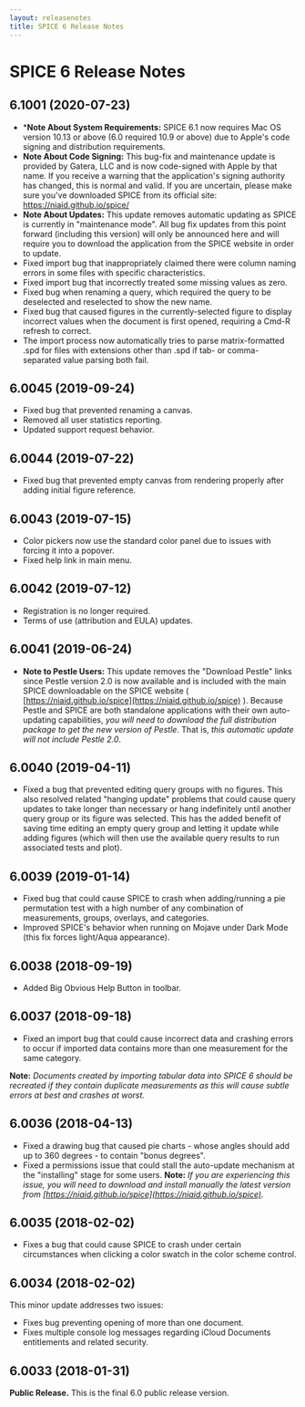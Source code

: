 ```yaml
---
layout: releasenotes
title: SPICE 6 Release Notes
---
```


# SPICE 6 Release Notes

## 6.1001 (2020-07-23)
* ***Note About System Requirements:** SPICE 6.1 now requires Mac OS version 10.13 or above (6.0 required 10.9 or above) due to Apple's code signing and distribution requirements.
* **Note About Code Signing:** This bug-fix and maintenance update is provided by Gatera, LLC and is now code-signed with Apple by that name. If you receive a warning that the application's signing authority has changed, this is normal and valid. If you are uncertain, please make sure you've downloaded SPICE from its official site: https://niaid.github.io/spice/
* **Note About Updates:** This update removes automatic updating as SPICE is currently in "maintenance mode". All bug fix updates from this point forward (including this version) will only be announced here and will require you to download the application from the SPICE website in order to update.
* Fixed import bug that inappropriately claimed there were column naming errors in some files with specific characteristics.
* Fixed import bug that incorrectly treated some missing values as zero.
* Fixed bug when renaming a query, which required the query to be deselected and reselected to show the new name.
* Fixed bug that caused figures in the currently-selected figure to display incorrect values when the document is first opened, requiring a Cmd-R refresh to correct.
* The import process now automatically tries to parse matrix-formatted .spd for files with extensions other than .spd if tab- or comma-separated value parsing both fail.

## 6.0045 (2019-09-24)
* Fixed bug that prevented renaming a canvas.
* Removed all user statistics reporting.
* Updated support request behavior.

## 6.0044 (2019-07-22)

* Fixed bug that prevented empty canvas from rendering properly after adding initial figure reference.

## 6.0043 (2019-07-15)

* Color pickers now use the standard color panel due to issues with forcing it into a popover.
* Fixed help link in main menu.

## 6.0042 (2019-07-12)

* Registration is no longer required.
* Terms of use (attribution and EULA) updates.

## 6.0041 (2019-06-24)

* **Note to Pestle Users:** This update removes the "Download Pestle" links since Pestle version 2.0 is now available and is included with the main SPICE downloadable on the SPICE website ( [https://niaid.github.io/spice](https://niaid.github.io/spice) ). Because Pestle and SPICE are both standalone applications with their own auto-updating capabilities, *you will need to download the full distribution package to get the new version of Pestle*. That is, *this automatic update will not include Pestle 2.0*.

## 6.0040 (2019-04-11)

* Fixed a bug that prevented editing query groups with no figures. This also resolved related "hanging update" problems that could cause query updates to take longer than necessary or hang indefinitely until another query group or its figure was selected. This has the added benefit of saving time editing an empty query group and letting it update while adding figures (which will then use the available query results to run associated tests and plot).

## 6.0039 (2019-01-14)

* Fixed bug that could cause SPICE to crash when adding/running a pie permutation test with a high number of any combination of measurements, groups, overlays, and categories.
* Improved SPICE's behavior when running on Mojave under Dark Mode (this fix forces light/Aqua appearance).

## 6.0038 (2018-09-19)

* Added Big Obvious Help Button in toolbar.

## 6.0037 (2018-09-18)

* Fixed an import bug that could cause incorrect data and crashing errors to occur if imported data contains more than one measurement for the same category.

**Note:** *Documents created by importing tabular data into SPICE 6 should be recreated if they contain duplicate measurements as this will cause subtle errors at best and crashes at worst.*

## 6.0036 (2018-04-13)

* Fixed a drawing bug that caused pie charts - whose angles should add up to 360 degrees - to contain "bonus degrees".
* Fixed a permissions issue that could stall the auto-update mechanism at the "installing" stage for some users. **Note:** *If you are experiencing this issue, you will need to download and install manually the latest version from [https://niaid.github.io/spice](https://niaid.github.io/spice).*

## 6.0035 (2018-02-02)

* Fixes a bug that could cause SPICE to crash under certain circumstances when clicking a color swatch in the color scheme control.

## 6.0034 (2018-02-02)

This minor update addresses two issues:

* Fixes bug preventing opening of more than one document.
* Fixes multiple console log messages regarding iCloud Documents entitlements and related security.

## 6.0033 (2018-01-31)

**Public Release.** This is the final 6.0 public release version.